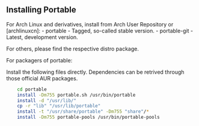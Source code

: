 ## Installing Portable

For Arch Linux and derivatives, install from Arch User Repository or [archlinuxcn]:
	- portable
		- Tagged, so-called stable version.
	- portable-git
		- Latest, development version.

For others, please find the respective distro package.

For packagers of portable:

Install the following files directly. Dependencies can be retrived through those official AUR packages.

```bash
	cd portable
	install -Dm755 portable.sh /usr/bin/portable
	install -d "/usr/lib/"
	cp -r "lib" "/usr/lib/portable"
	install -t "/usr/share/portable" -Dm755 "share"/*
	install -Dm755 portable-pools /usr/bin/portable-pools
```